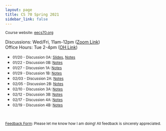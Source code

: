 ```yaml
---
layout: page
title: CS 70 Spring 2021
sidebar_link: false
---
```


<small> Course website: <a href='https://www.eecs70.org'>eecs70.org</a> </small>

Discussions: Wed/Fri, 11am-12pm (<a href='https://berkeley.zoom.us/j/93166055219?pwd=QVNKK2hvdEQvak9sQm1wWnVQamdlQT09'>Zoom Link</a>)
<br>
Office Hours: Tue 2-4pm (<a href='https://oh.eecs70.org'>OH Link</a>)

* <small> 01/20 - Discussion 0A: <a href='https://docs.google.com/presentation/d/1ruLXTOKdQ9Q-3QI4MGS-X-d_i9AjLMVkQSL2-8gSGM0/edit?usp=sharing'>Slides</a>, <a href='/assets/pdfs/cs70/sp21cs70/dis0a.pdf'>Notes</a> </small>
* <small> 01/22 - Discussion 0B: <a href='/assets/pdfs/cs70/sp21cs70/dis0b.pdf'>Notes</a> </small>
* <small> 01/27 - Discussion 1A: <a href='/assets/pdfs/cs70/sp21cs70/dis1a.pdf'>Notes</a> </small>
* <small> 01/29 - Discussion 1B: <a href='/assets/pdfs/cs70/sp21cs70/dis1b.pdf'>Notes</a> </small>
* <small> 02/03 - Discussion 2A: <a href='/assets/pdfs/cs70/sp21cs70/dis2a.pdf'>Notes</a> </small>
* <small> 02/05 - Discussion 2B: <a href='/assets/pdfs/cs70/sp21cs70/dis2b.pdf'>Notes</a> </small>
* <small> 02/10 - Discussion 3A: <a href='/assets/pdfs/cs70/sp21cs70/dis3a.pdf'>Notes</a> </small>
* <small> 02/12 - Discussion 3B: <a href='/assets/pdfs/cs70/sp21cs70/dis3b.pdf'>Notes</a> </small>
* <small> 02/17 - Discussion 4A: <a href='/assets/pdfs/cs70/sp21cs70/dis4a.pdf'>Notes</a> </small>
* <small> 02/19 - Discussion 4B: <a href='/assets/pdfs/cs70/sp21cs70/dis4b.pdf'>Notes</a> </small>



<br>

<small><a href='https://forms.gle/QEK1meixGCxbfHBP8'>Feedback Form</a>: Please let me know how I am doing! All feedback is sincerely appreciated.</small>
